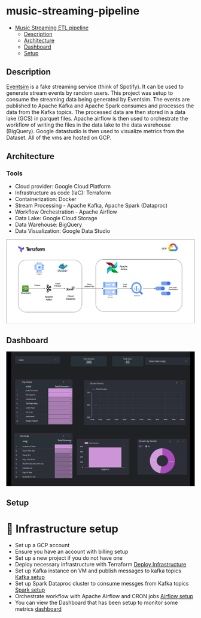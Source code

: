 # music-streaming-pipeline
- [Music Streaming ETL pipeline](#music-streaming-pipeline)
    - [Description](#description)
    - [Architecture](#architecture)
    - [Dashboard](#dashboard)
    - [Setup](#setup)

## Description
[Eventsim](https://github.com/Interana/eventsim) is a fake streaming service (think of Spotify). It can be used to generate stream events by random users. This project was setup to consume the streaming data being generated by Eventsim. The events are published to Apache Kafka and Apache Spark consumes and processes the data from the Kafka topics. The processed data are then stored in a data lake (GCS) in parquet files. Apache airflow is then used to orchestrate the workflow of writing the files in the data lake to the data warehouse (BigQuery). Google datastudio is then used to visualize metrics from the Dataset. All of the vms are hosted on GCP.

## Architecture 

### Tools
- Cloud provider: Google Cloud Platform 
- Infrastructure as code (IaC): Terraform
- Containerization: Docker 
- Stream Processing - Apache Kafka, Apache Spark (Dataproc)
- Workflow Orchestration - Apache Airflow
- Data Lake: Google Cloud Storage
- Data Warehouse: BigQuery 
- Data Visualization: Google Data Studio

<p align="left">
    <img alt="pipeline architecture" src="./assets/architecture.png">
</p>

## Dashboard
<p align="left">
    <img alt="pipeline architecture" src="./assets/dashboard.png">
</p>

## Setup

# :construction_worker: Infrastructure setup
- Set up a GCP account
- Ensure you have an account with billing setup 
- Set up a new project if you do not have one 
- Deploy necessary infrastructure with Terraform [Deploy Infrastructure](https://github.com/Adedotun-Adepoju/music-streaming-pipeline/blob/main/terraform/README.MD)
- Set up Kafka instance on VM and publish messages to kafka topics [Kafka setup](https://github.com/Adedotun-Adepoju/music-streaming-pipeline/blob/main/kafka/README.md)
- Set up Spark Dataproc cluster to consume messges from Kafka topics [Spark setup](https://github.com/Adedotun-Adepoju/music-streaming-pipeline/blob/main/spark/README.md)
- Orchestrate workflow with Apache Airflow and CRON jobs [Airflow setup](https://github.com/Adedotun-Adepoju/music-streaming-pipeline/blob/main/airflow/README.md)
- You can view the Dashboard that has been setup to monitor some metrics [dashboard](https://lookerstudio.google.com/reporting/588256e3-81f3-4fe3-9241-e4ee8e350326/page/MYsVD)
